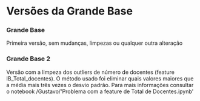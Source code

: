 # Versões da Grande Base

### Grande Base
Primeira versão, sem mudanças, limpezas ou qualquer outra alteração

### Grande Base 2
Versão com a limpeza dos outliers de número de docentes (feature IB_Total_docentes). O método usado foi eliminar quais valores maiores que a média mais três vezes o desvio padrão. Para mais informações consultar o notebook /Gustavo/'Problema com a feature de Total de Docentes.ipynb'


